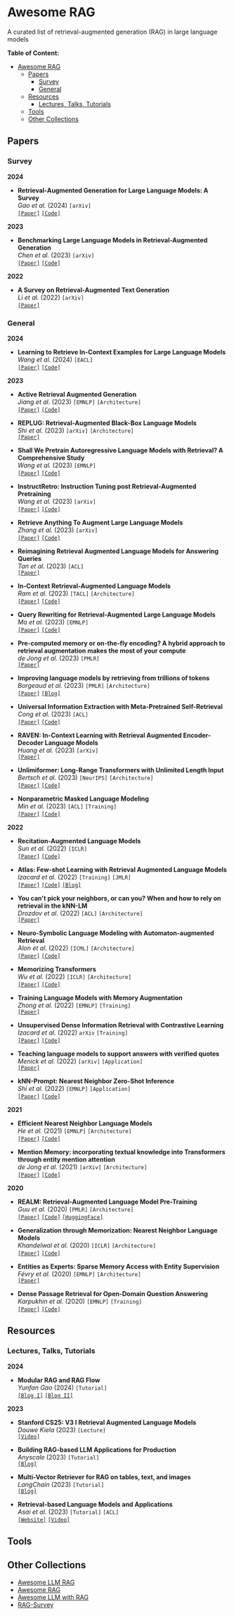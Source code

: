 # Awesome RAG
A curated list of retrieval-augmented generation (RAG) in large language models

**Table of Content:**
- [Awesome RAG](#awesome-rag)
  - [Papers](#papers)
    - [Survey](#survey)
    - [General](#general)
  - [Resources](#resources)
    - [Lectures, Talks, Tutorials](#lectures-talks-tutorials)
  - [Tools](#tools)
  - [Other Collections](#other-collections)

## Papers

<!-- Paper Template
- **Title**  
  *Auther* (Year) `[Tag]`   
  [`[Paper]`](Link) [`[Code]`](Link) [`[Blog]`](Link) 
-->

### Survey

**2024**

- **Retrieval-Augmented Generation for Large Language Models: A Survey**  
  *Gao et al.* (2024) `[arXiv]`   
  [`[Paper]`](https://arxiv.org/pdf/2312.10997.pdf) [`[Code]`](https://github.com/Tongji-KGLLM/RAG-Survey)


**2023**

- **Benchmarking Large Language Models in Retrieval-Augmented Generation**  
  *Chen et al.* (2023) `[arXiv]`   
  [`[Paper]`](https://arxiv.org/abs/2309.01431) [`[Code]`](Link)


**2022**

- **A Survey on Retrieval-Augmented Text Generation**  
  *Li et al.* (2022) `[arXiv]`   
  [`[Paper]`](https://arxiv.org/abs/2202.01110)
  
### General

**2024**

- **Learning to Retrieve In-Context Examples for Large Language Models**  
  *Wang et al.* (2024) `[EACL]`   
  [`[Paper]`](https://arxiv.org/abs/2307.07164) [`[Code]`](https://github.com/microsoft/LMOps/tree/main/llm_retriever) 


**2023**
- **Active Retrieval Augmented Generation**  
  *Jiang et al.* (2023) `[EMNLP]` `[Architecture]`       
  [`[Paper]`](https://arxiv.org/abs/2305.06983) [`[Code]`](https://github.com/jzbjyb/FLARE)

- **REPLUG: Retrieval-Augmented Black-Box Language Models**  
  *Shi et al.* (2023) `[arXiv]` `[Architecture]`       
  [`[Paper]`](https://arxiv.org/abs/2301.12652)

- **Shall We Pretrain Autoregressive Language Models with Retrieval? A Comprehensive Study**  
  *Wang et al.* (2023) `[EMNLP]`   
  [`[Paper]`](https://arxiv.org/abs/2304.06762) [`[Code]`](https://github.com/NVIDIA/Megatron-LM/tree/InstructRetro/tools/retro)

- **InstructRetro: Instruction Tuning post Retrieval-Augmented Pretraining**  
  *Wang et al.* (2023) `[arXiv]`   
  [`[Paper]`](https://arxiv.org/abs/2310.07713) [`[Code]`](https://github.com/NVIDIA/Megatron-LM/tree/InstructRetro/tools/retro)

- **Retrieve Anything To Augment Large Language Models**  
  *Zhang et al.* (2023) `[arXiv]`   
  [`[Paper]`](https://arxiv.org/abs/2310.07554) [`[Code]`](https://github.com/FlagOpen/FlagEmbedding)  

- **Reimagining Retrieval Augmented Language Models for Answering Queries**  
  *Tan et al.* (2023)  `[ACL]`   
  [`[Paper]`](https://arxiv.org/abs/2306.01061) 

- **In-Context Retrieval-Augmented Language Models**   
  *Ram et al.* (2023)  `[TACL]`  `[Architecture]`   
  [`[Paper]`](https://arxiv.org/abs/2302.00083) [`[Code]`](https://github.com/AI21Labs/in-context-ralm)

- **Query Rewriting for Retrieval-Augmented Large Language Models**  
  *Ma et al.* (2023)  `[EMNLP]`    
  [`[Paper]`](https://arxiv.org/abs/2305.14283) [`[Code]`](https://github.com/xbmxb/RAG-query-rewriting)

- **Pre-computed memory or on-the-fly encoding? A hybrid approach to retrieval augmentation makes the most of your compute**  
  *de Jong et al.* (2023)  `[PMLR]`   
  [`[Paper]`](https://arxiv.org/abs/2301.10448) 

- **Improving language models by retrieving from trillions of tokens**   
  *Borgeaud et al.* (2023)  `[PMLR]` `[Architecture]`        
  [`[Paper]`](https://arxiv.org/abs/2112.04426) [`[Blog]`](https://deepmind.google/discover/blog/improving-language-models-by-retrieving-from-trillions-of-tokens/)

- **Universal Information Extraction with Meta-Pretrained Self-Retrieval**   
  *Cong et al.* (2023) `[ACL]`     
  [`[Paper]`](https://aclanthology.org/2023.findings-acl.251/) [`[Code]`](https://github.com/AlibabaResearch/DAMO-ConvAI/tree/main/metaretriever)

- **RAVEN: In-Context Learning with Retrieval Augmented Encoder-Decoder Language Models**  
  *Huang et al.* (2023) `[arXiv]`    
    [`[Paper]`](https://arxiv.org/abs/2308.07922)

- **Unlimiformer: Long-Range Transformers with Unlimited Length Input**  
  *Bertsch et al.* (2023) `[NeurIPS]` `[Architecture]`       
  [`[Paper]`](https://arxiv.org/abs/2305.01625) [`[Code]`](https://github.com/abertsch72/unlimiformer)

- **Nonparametric Masked Language Modeling**  
  *Min et al.* (2023) `[ACL]` `[Training]`      
  [`[Paper]`](https://arxiv.org/abs/2212.01349) [`[Code]`](https://github.com/facebookresearch/NPM)

**2022**

- **Recitation-Augmented Language Models**  
  *Sun et al.* (2022)  `[ICLR]`    
  [`[Paper]`](https://arxiv.org/abs/2210.01296) [`[Code]`](https://github.com/Edward-Sun/RECITE)

- **Atlas: Few-shot Learning with Retrieval Augmented Language Models**  
    *Izacard et al.* (2022) `[Training]` `[JMLR]`    
    [`[Paper]`](https://arxiv.org/abs/2208.03299) [`[Code]`](https://github.com/facebookresearch/atlas) [`[Blog]`](https://research.facebook.com/blog/2023/1/atlas-few-shot-learning-with-retrieval-augmented-language-models/)

- **You can't pick your neighbors, or can you? When and how to rely on retrieval in the kNN-LM**  
  *Drozdov et al.* (2022) `[ACL]` `[Architecture]`       
  [`[Paper]`](https://arxiv.org/abs/2210.15859)

 - **Neuro-Symbolic Language Modeling with Automaton-augmented Retrieval**  
  *Alon et al.* (2022) `[ICML]` `[Architecture]`       
  [`[Paper]`](https://arxiv.org/abs/2201.12431) [`[Code]`](https://github.com/neulab/retomaton)

- **Memorizing Transformers**  
  *Wu et al.* (2022)  `[ICLR]` `[Architecture]`       
  [`[Paper]`](https://arxiv.org/abs/2203.08913) [`[Code]`](https://github.com/princeton-nlp/TRIME)

- **Training Language Models with Memory Augmentation**  
  *Zhong et al.* (2022) `[EMNLP]` `[Training]`      
  [`[Paper]`](https://arxiv.org/abs/2205.12674)

- **Unsupervised Dense Information Retrieval with Contrastive Learning**  
  *Izacard et al.* (2022) `arXiv` `[Training]`      
  [`[Paper]`](https://arxiv.org/abs/2112.09118) [`[Code]`](https://github.com/facebookresearch/contriever)

- **Teaching language models to support answers with verified quotes**  
  *Menick et al.* (2022) `[arXiv]` `[Application]`      
  [`[Paper]`](https://arxiv.org/abs/2203.11147)

- **kNN-Prompt: Nearest Neighbor Zero-Shot Inference**  
  *Shi et al.* (2022) `[EMNLP]` `[Application]`       
  [`[Paper]`](https://arxiv.org/abs/2205.13792) [`[Code]`](https://github.com/swj0419/kNN_prompt)

**2021**
- **Efficient Nearest Neighbor Language Models**  
  *He et al.* (2021) `[EMNLP]` `[Architecture]`       
  [`[Paper]`](https://arxiv.org/abs/2109.04212) [`[Code]`](https://github.com/jxhe/efficient-knnlm)

- **Mention Memory: incorporating textual knowledge into Transformers through entity mention attention**  
  *de Jong et al.* (2021) `[arXiv]` `[Architecture]`       
  [`[Paper]`](https://arxiv.org/abs/2110.06176) [`[Code]`](https://github.com/google-research/language/tree/master/language/mentionmemory)


**2020**

- **REALM: Retrieval-Augmented Language Model Pre-Training**  
  *Guu et al.* (2020) `[PMLR]` `[Architecture]`      
  [`[Paper]`](https://arxiv.org/abs/2002.08909) [`[Code]`](https://github.com/google-research/language/blob/master/language/realm/README.md) [`[HuggingFace]`](https://huggingface.co/docs/transformers/model_doc/realm)

- **Generalization through Memorization: Nearest Neighbor Language Models**  
  *Khandelwal et al.* (2020) `[ICLR]` `[Architecture]`       
  [`[Paper]`](https://arxiv.org/abs/1911.00172) [`[Code]`](https://github.com/urvashik/knnlm)

- **Entities as Experts: Sparse Memory Access with Entity Supervision**  
  *Févry et al.* (2020) `[EMNLP]`  `[Architecture]`       
  [`[Paper]`](https://arxiv.org/abs/2004.07202)

- **Dense Passage Retrieval for Open-Domain Question Answering**  
  *Karpukhin et al.* (2020) `[EMNLP]` `[Training]`    
  [`[Paper]`](https://arxiv.org/abs/2004.04906) [`[Code]`](https://github.com/facebookresearch/DPR)


## Resources

### Lectures, Talks, Tutorials

**2024**

- **Modular RAG and RAG Flow**  
    *Yunfan Gao* (2024) `[Tutorial]`  
    [`[Blog I]`](https://medium.com/@yufan1602/modular-rag-and-rag-flow-part-%E2%85%B0-e69b32dc13a3)
    [`[Blog II]`](https://medium.com/@yufan1602/modular-rag-and-rag-flow-part-ii-77b62bf8a5d3)


**2023**

- **Stanford CS25: V3 I Retrieval Augmented Language Models**  
  *Douwe Kiela* (2023) `[Lecture]`  
  [`[Video]`](https://www.youtube.com/watch?v=mE7IDf2SmJg&ab_channel=StanfordOnline)

- **Building RAG-based LLM Applications for Production**  
  *Anyscale* (2023) `[Tutorial]`  
  [`[Blog]`](https://www.anyscale.com/blog/a-comprehensive-guide-for-building-rag-based-llm-applications-part-1)

- **Multi-Vector Retriever for RAG on tables, text, and images**  
  *LangChain* (2023) `[Tutorial]`  
  [`[Blog]`](https://blog.langchain.dev/semi-structured-multi-modal-rag)

- **Retrieval-based Language Models and Applications**  
  *Asai et al.* (2023) `[Tutorial]`  `[ACL]`  
  [`[Website]`](https://acl2023-retrieval-lm.github.io/) [`[Video]`](https://us06web.zoom.us/rec/play/6fqU9YDLoFtWqpk8w8I7oFrszHKW6JkbPVGgHsdPBxa69ecgCxbmfP33asLU3DJ74q5BXqDGR2ycOTFk.93teqylfi_uiViNK?canPlayFromShare=true&from=share_recording_detail&continueMode=true&componentName=rec-play&originRequestUrl=https%3A%2F%2Fus06web.zoom.us%2Frec%2Fshare%2FNrYheXPtE5zOlbogmdBg653RIu7RBO1uAsYH2CZt_hacD1jOHksRahGlERHc_Ybs.KGX1cRVtJBQtJf0o)


## Tools


## Other Collections

- [Awesome LLM RAG](https://github.com/jxzhangjhu/Awesome-LLM-RAG)
- [Awesome RAG](https://github.com/frutik/Awesome-RAG)
- [Awesome LLM with RAG](https://github.com/HKUST-AI-Lab/Awesome-LLM-with-RAG)
- [RAG-Survey](https://github.com/Tongji-KGLLM/RAG-Survey)
